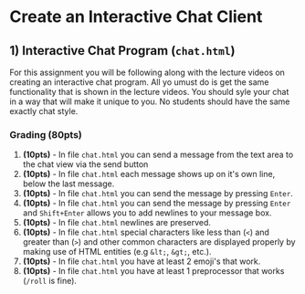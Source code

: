 # Create an Interactive Chat Client

## 1) Interactive Chat Program (`chat.html`)

For this assignment you will be following along with the lecture videos on creating an interactive chat program. All yo umust do is get the same functionality that is shown in the lecture videos. You should syle your chat in a way that will make it unique to you. No students should have the same exactly chat style. 

### Grading (80pts)

1. **(10pts)** - In file `chat.html` you can send a message from the text area to the chat view via the send button
2. **(10pts)** - In file `chat.html` each message shows up on it's own line, below the last message. 
3. **(10pts)** - In file `chat.html` you can send the message by pressing `Enter`.
4. **(10pts)** - In file `chat.html` you can send the message by pressing `Enter` and `Shift+Enter` allows you to add newlines to your message box.
5. **(10pts)** - In file `chat.html` newlines are preserved.
6. **(10pts)** - In file `chat.html` special characters like less than (`<`) and greater than (`>`) and other common characters are displayed properly by making use of HTML entities (e.g `&lt;`, `&gt;`, etc.).
7. **(10pts)** - In file `chat.html` you have at least 2 emoji's that work. 
8. **(10pts)** - In file `chat.html` you have at least 1 preprocessor that works (`/roll` is fine). 
